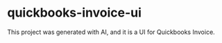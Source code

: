 # quickbooks-invoice-ui

This project was generated with AI, and it is a UI for Quickbooks Invoice.
